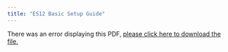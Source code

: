 ```yaml
---
title: "ES12 Basic Setup Guide"
---
```


<object data="https://www.truenas.com/docs/pdf/es12-bsg.pdf" type="application/pdf" width="95%" height="1000">
  There was an error displaying this PDF, <a href="/pdf/es12-bsg.pdf">please click here to download the file.</a>
</object>
